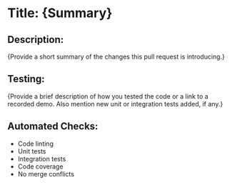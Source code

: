 # Title: {Summary}

## Description:
{Provide a short summary of the changes this pull request is introducing.}

## Testing:
{Provide a brief description of how you tested the code or a link to a recorded demo. Also mention new unit or integration tests added, if any.}

## Automated Checks:
- Code linting
- Unit tests
- Integration tests
- Code coverage
- No merge conflicts
